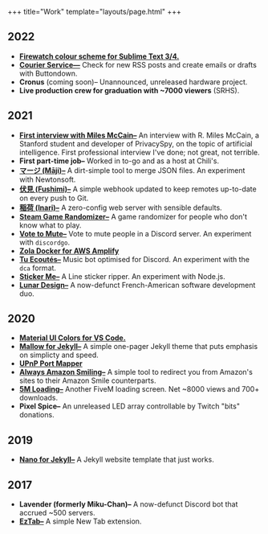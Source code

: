 +++
title="Work"
template="layouts/page.html"
+++

## 2022
- **[Firewatch colour scheme for Sublime Text 3/4.](https://github.com/doamatto/sublime-firewatch)**
- **[Courier Service—](https://codeberg.org/doamatto/courier-service)** Check for new RSS posts and create emails or drafts with Buttondown.
- **Cronus** (coming soon)– Unannounced, unreleased hardware project.
- **Live production crew for graduation with \~7000 viewers** (SRHS).  

## 2021
- **[First interview with Miles McCain–](https://edu.doamatto.xyz/interview-with-miles)** An interview with R. Miles McCain, a Stanford student and developer of PrivacySpy, on the topic of artificial intelligence. First professional interview I've done; not great, not terrible.
- **First part-time job–** Worked in to-go and as a host at Chili's.
- **[マージ (Māji)–](https://github.com/doamatto/maji)** A dirt-simple tool to merge JSON files. An experiment with Newtonsoft.
- **[伏見 (Fushimi)–](@/projects/inari.md)** A simple webhook updated to keep remotes up-to-date on every push to Git.
- **[稲荷 (Inari)–](https://github.com/doamatto/inari)** A zero-config web server with sensible defaults.
- **[Steam Game Randomizer–](https://github.com/doamatto/steam-game-randomizer)** A game randomizer for people who don't know what to play.
- **[Vote to Mute–](https://github.com/doamatto/vote-to-mute)** Vote to mute people in a Discord server. An experiment with `discordgo`.
- **[Zola Docker for AWS Amplify](https://github.com/doamatto/amplify-zola)**
- **[Tu Ecoutés–](https://github.com/doamatto/tu-ecoutes)** Music bot optimised for Discord. An experiment with the `dca` format.
- **[Sticker Me–](https://git.sr.ht/~doamatto/sticker-me)** A Line sticker ripper. An experiment with Node.js.
- **[Lunar Design–](https://github.com/designbylunar)** A now-defunct French-American software development duo.

## 2020
- **[Material UI Colors for VS Code.](https://github.com/doamatto/materialui-vscode)**
- **[Mallow for Jekyll–](https://github.com/doamatto/mallow-theme)** A simple one-pager Jekyll theme that puts emphasis on simplicty and speed.
- **[UPnP Port Mapper](https://github.com/doamatto/upnp-portmapper)**
- **[Always Amazon Smiling–](https://github.com/doamatto/always-amazon-smiling)** A simple tool to redirect you from Amazon's sites to their Amazon Smile counterparts.
- **[5M Loading–](https://github.com/doamatto/5m_loading)** Another FiveM loading screen. Net ~8000 views and 700+ downloads.
- **Pixel Spice–** An unreleased LED array controllable by Twitch "bits" donations.

## 2019
- **[Nano for Jekyll–](@/projects/nano.md)** A Jekyll website template that just works.

## 2017
- **Lavender (formerly Miku-Chan)–** A now-defunct Discord bot that accrued ~500 servers.
- **[EzTab–](https://github.com/doamatto/EzTab)** A simple New Tab extension.
